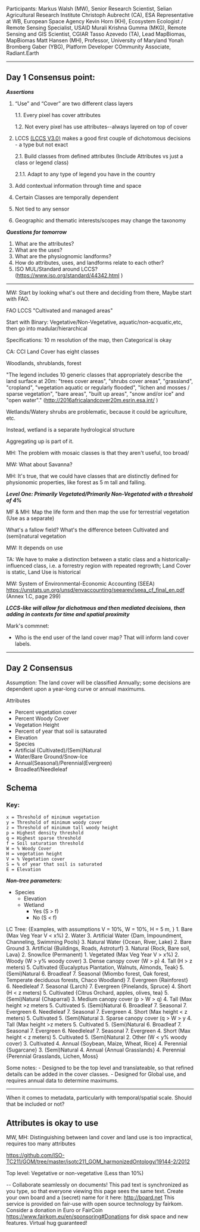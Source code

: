 Participants:
Markus Walsh (MW), Senior Research Scientist, Selian Agricultural Research Institute
Christoph Aubrecht (CA), ESA Representative at WB, European Space Agency
Kevin Horn (KH), Ecosystem Ecologist / Remote Sensing Specialist, USAID
Murali Krishna Gumma (MKG), Remote Sensing and GIS Scientist, CGIAR
Tasso Azevedo (TA), Lead MapBiomas, MapBiomas
Matt Hansen (MH), Professor, University of Maryland
Yonah Bromberg Gaber (YBG), Platform Developer COmmunity Associate, Radiant.Earth


-----------------------------------------------
Day 1 Consensus point:
-----------------------------------------------


***Assertions***	
1. “Use” and “Cover” are two different class layers
	
	1.1. Every pixel has cover attributes
	
	1.2. Not every pixel has use attributes--always layered on top of cover

2. LCCS [(LCCS V3.0)](LCCS_v3.0.pdf) makes a good first couple of dichotomous decisions - a type but not exact

	2.1. Build classes from defined attributes (Include Attributes vs just a class or legend class)

	2.1.1. Adapt to any type of legend you have in the country

3. Add contextual information through time and space
4. Certain Classes are temporally dependent
5. Not tied to any sensor
6. Geographic and thematic interests/scopes may change the taxonomy

***Questions for tomorrow***
1. What are the attributes?
2. What are the uses?
3. What are the physiognomic landforms?
4. How do attributes, uses, and landforms relate to each other?
5. ISO MUL/Standard around LCCS? (https://www.iso.org/standard/44342.html )


--------------------------------------



MW: Start by looking what's out there and deciding from there, Maybe start with FAO.

FAO LCCS "Cultivated and managed areas"

Start with Binary: Vegetative/Non-Vegetative, aquatic/non-acquatic,etc, then go into madular/hierarchical


Specifications: 10 m resolution of the map, then Categorical is okay


CA: CCI Land Cover has eight classes

Woodlands, shrublands, forest

"The legend includes 10 generic classes that appropriately describe the land surface at 20m: "trees cover areas", "shrubs cover areas", "grassland", "cropland", "vegetation aquatic or regularly flooded", "lichen and mosses / sparse vegetation", "bare areas", "built up areas", "snow and/or ice" and "open water"." (http://2016africalandcover20m.esrin.esa.int/ ) 


Wetlands/Watery shrubs are problematic, because it could be agriculture, etc. 

Instead, wetland is a separate hydrological structure


Aggregating up is part of it.


MH: The problem with mosaic classes is that they aren't useful, too broad/

MW: What about Savanna?

MH: It's true, that we could have classes that are distinctly defined for physionomic properties, like forest as 5 m tall and falling. 

***Level One: Primarily Vegetated/Primarily Non-Vegetated with a threshold of 4%***

MF & MH: Map the life form and then map the use for terrestrial vegetation (Use as a separate)

What's a fallow field? What's the difference beteen Cultivated and (semi)natural vegetation

MW: It depends on use

TA: We have to make a distinction between a static class and a historically-influenced class, i.e. a forrestry region with repeated regrowth; Land Cover is static, Land Use is historical


MW: System of Environmental-Economic Accounting (SEEA) https://unstats.un.org/unsd/envaccounting/seearev/seea_cf_final_en.pdf (Annex 1.C, page 299)

***LCCS-like will allow for dichotmous and then mediated decisions, then adding in contexts for time and spatial proximity***


Mark's commnet:
- Who is the end user of the land cover map? That will inform land cover labels. 
    

-----------------------------------------------
Day 2 Consensus
-----------------------------------------------

Assumption: The land cover will be classified Annually; some decisions are dependent upon a year-long curve or annual maximums.

Attributes
- Percent vegetation cover
- Percent Woody Cover
- Vegetation Height
- Percent of year that soil is sataurated
- Elevation
- Species
- Artificial (Cultivated)/(Semi)Natural
- Water/Bare Ground/Snow-Ice
- Annual(Seasonal)/Perennial(Evergreen)
- Broadleaf/Needleleaf

## Schema


### Key:
	x = Threshold of minimum vegetation
	y = Threshold of minimum woody cover
	z = Threshold of minimum tall woody height
	p = Highest density threshold
	q = Highest sparse threshold
	f = Soil saturation threshold
	W = % Woody Cover
	H = vegetation height
	V = % Vegetation cover
	S = % of year that soil is saturated
	E = Elevation

***Non-tree parameters:***
- Species
  - Elevation
  - Wetland
    - Yes (S > f)
	- No (S < f)


LC Tree: {Examples, with assumptions V = 10%, W = 10%, H = 5 m, }
	1. Bare (Max Veg Year V < x%)
		2. Water
			3. Artificial Water {Dam, Impoundment, Channeling, Swimming Pools}
			3. Natural Water {Ocean, River, Lake}
		2. Bare Ground
			3. Artificial {Buildings, Roads, Astroturf}
			3. Natural {Rock, Bare soil, Lava}
		2. Snow/Ice (Permanent)
	1. Vegetated (Max Veg Year V > x%)
		2. Woody (W > y% woody cover)
			3. Dense canopy cover (W > p)
				4. Tall (H > z meters) 
					5. Cultivated {Eucalyptus Plantation, Walnuts, Almonds, Teak}
					5. (Semi)Natural
						6. Broadleaf
							7. Seasonal {Miombo forest, Oak forest, Temperate deciduous forests, Chaco Woodland}
							7. Evergreen {Rainforest}
						6. Needleleaf
							7. Seasonal  {Larch}
							7. Evergreen {Pinelands, Spruce}
				4. Short (H < z meters)
					5. Cultivated {Citrus Orchard, apples, olives, tea}
					5. (Semi)Natural {Chaparral}
			3. Medium canopy cover (p > W > q)
				4. Tall (Max height >z meters
					5. Cultivated
					5. (Semi)Natural
						6. Broadleaf
							7. Seasonal
							7. Evergreen
						6. Needleleaf
							7. Seasonal
							7. Evergreen
				4. Short (Max height < z meters)
					5. Cultivated
					5. (Semi)Natural
			3. Sparse canopy cover (q > W > y
				4. Tall (Max height >z meters
					5. Cultivated
					5. (Semi)Natural
						6. Broadleaf
							7. Seasonal
							7. Evergreen
						6. Needleleaf
							7. Seasonal
							7. Evergreen
				4. Short (Max height < z meters)
					5. Cultivated
					5. (Semi)Natural
		2. Other (W < y% woody cover)
			3. Cultivated 
				4. Annual {Soybean, Maize, Wheat, Rice} 
				4. Perennial {Sugarcane}
			3. (Semi)Natural
				4. Annual {Annual Grasslands}
				4. Perennial {Perennial Grasslands, Lichen, Moss}

Some notes:
	- Designed to be the top level and translateable, so that refined details can be added in the cover classes.
	- Designed for Global use, and requires annual data to determine maximums.


-----------------------------------------------------

When it comes to metadata, particularly with temporal/spatial scale. Should that be included or not? 

## Attributes is okay to use

MW, MH: Distinguishing between land cover and land use is too impractical, requires too many attributes

https://github.com/ISO-TC211/GOM/tree/master/isotc211_GOM_harmonizedOntology/19144-2/2012

Top level: Vegetative or non-vegetative (Less than 10%)

--
Collaborate seamlessly on documents! This pad text is synchronized as you type, so that everyone viewing this page sees the same text. 
Create your own board and a (secret) name for it here: http://board.net This service is provided on fair-use with open source technology by fairkom. 
Consider a donation in Euro or FairCoin https://www.fairkom.eu/en/sponsoring#Donations for disk space and new features. Virtual hug guaranteed! 

